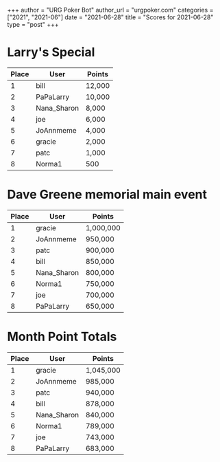+++
author = "URG Poker Bot"
author_url = "urgpoker.com"
categories = ["2021", "2021-06"]
date = "2021-06-28"
title = "Scores for 2021-06-28"
type = "post"
+++
# Larry's Special

| Place | User | Points |
|-------|------|--------|
| 1 | bill | 12,000 |
| 2 | PaPaLarry | 10,000 |
| 3 | Nana_Sharon | 8,000 |
| 4 | joe | 6,000 |
| 5 | JoAnnmeme | 4,000 |
| 6 | gracie | 2,000 |
| 7 | patc | 1,000 |
| 8 | Norma1 | 500 |

# Dave Greene memorial main event

| Place | User | Points |
|-------|------|--------|
| 1 | gracie | 1,000,000 |
| 2 | JoAnnmeme | 950,000 |
| 3 | patc | 900,000 |
| 4 | bill | 850,000 |
| 5 | Nana_Sharon | 800,000 |
| 6 | Norma1 | 750,000 |
| 7 | joe | 700,000 |
| 8 | PaPaLarry | 650,000 |

# Month Point Totals

| Place | User | Points |
|-------|------|--------|
| 1 | gracie | 1,045,000 |
| 2 | JoAnnmeme | 985,000 |
| 3 | patc | 940,000 |
| 4 | bill | 878,000 |
| 5 | Nana_Sharon | 840,000 |
| 6 | Norma1 | 789,000 |
| 7 | joe | 743,000 |
| 8 | PaPaLarry | 683,000 |
